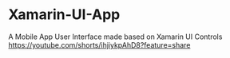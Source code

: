 # Xamarin-UI-App
A Mobile App User Interface made based on Xamarin UI Controls 
https://youtube.com/shorts/ihjiykpAhD8?feature=share
